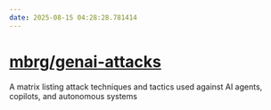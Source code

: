 ```yaml
---
date: 2025-08-15 04:28:28.781414
---
```


# [mbrg/genai-attacks](https://github.com/mbrg/genai-attacks)

A matrix listing attack techniques and tactics used against AI agents, copilots, and autonomous systems
